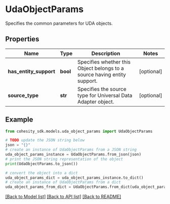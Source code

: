 # UdaObjectParams

Specifies the common parameters for UDA objects.

## Properties

Name | Type | Description | Notes
------------ | ------------- | ------------- | -------------
**has_entity_support** | **bool** | Specifies whether this Object belongs to a source having entity support. | [optional] 
**source_type** | **str** | Specifies the source type for Universal Data Adapter object. | [optional] 

## Example

```python
from cohesity_sdk.models.uda_object_params import UdaObjectParams

# TODO update the JSON string below
json = "{}"
# create an instance of UdaObjectParams from a JSON string
uda_object_params_instance = UdaObjectParams.from_json(json)
# print the JSON string representation of the object
print(UdaObjectParams.to_json())

# convert the object into a dict
uda_object_params_dict = uda_object_params_instance.to_dict()
# create an instance of UdaObjectParams from a dict
uda_object_params_from_dict = UdaObjectParams.from_dict(uda_object_params_dict)
```
[[Back to Model list]](../README.md#documentation-for-models) [[Back to API list]](../README.md#documentation-for-api-endpoints) [[Back to README]](../README.md)


